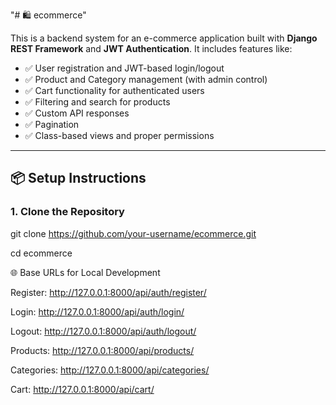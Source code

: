 "# 🛍️ ecommerce" 



This is a backend system for an e-commerce application built with **Django REST Framework** and **JWT Authentication**. It includes features like:

- ✅ User registration and JWT-based login/logout
- ✅ Product and Category management (with admin control)
- ✅ Cart functionality for authenticated users
- ✅ Filtering and search for products
- ✅ Custom API responses
- ✅ Pagination
- ✅ Class-based views and proper permissions

---

## 📦 Setup Instructions

### 1. Clone the Repository

git clone https://github.com/your-username/ecommerce.git

cd ecommerce


<!-- base Urls -->

🌐 Base URLs for Local Development

Register: http://127.0.0.1:8000/api/auth/register/

Login: http://127.0.0.1:8000/api/auth/login/

Logout: http://127.0.0.1:8000/api/auth/logout/

Products: http://127.0.0.1:8000/api/products/

Categories: http://127.0.0.1:8000/api/categories/

Cart: http://127.0.0.1:8000/api/cart/

